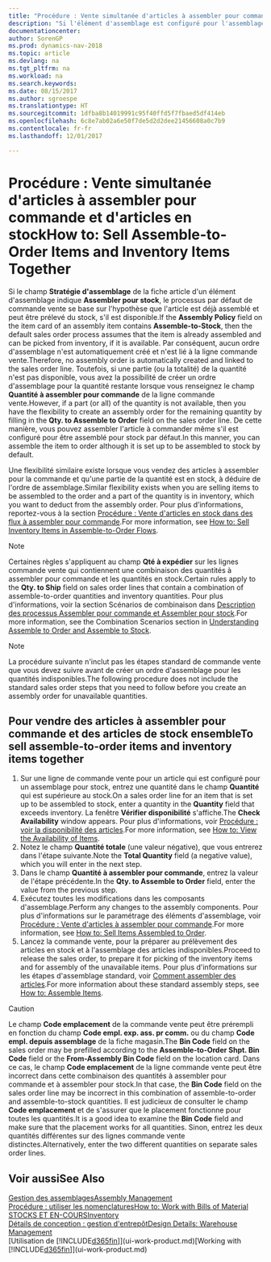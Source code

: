 ```yaml
---
title: "Procédure : Vente simultanée d'articles à assembler pour commande et d'articles en stock"
description: "Si l'élément d'assemblage est configuré pour l'assemblage pour stock, le processus par défaut de commande vente se base sur l'hypothèse que l'article est déjà assemblé et peut être prélevé du stock, s'il est disponible. Mais si une partie (ou la totalité) de la quantité n'est pas disponible, vous avez la possibilité de créer un ordre d'assemblage pour la quantité restante à la volée."
documentationcenter: 
author: SorenGP
ms.prod: dynamics-nav-2018
ms.topic: article
ms.devlang: na
ms.tgt_pltfrm: na
ms.workload: na
ms.search.keywords: 
ms.date: 08/15/2017
ms.author: sgroespe
ms.translationtype: HT
ms.sourcegitcommit: 1dfba8b14019991c95f40ffd5f7fbaed5df414eb
ms.openlocfilehash: 6c8e7ab02a6e50f7de5d2d2dee21456608a0c7b9
ms.contentlocale: fr-fr
ms.lasthandoff: 12/01/2017

---
```

# <a name="how-to-sell-assemble-to-order-items-and-inventory-items-together"></a><span data-ttu-id="84d0e-104">Procédure : Vente simultanée d'articles à assembler pour commande et d'articles en stock</span><span class="sxs-lookup"><span data-stu-id="84d0e-104">How to: Sell Assemble-to-Order Items and Inventory Items Together</span></span>
<span data-ttu-id="84d0e-105">Si le champ **Stratégie d'assemblage** de la fiche article d'un élément d'assemblage indique **Assembler pour stock**, le processus par défaut de commande vente se base sur l'hypothèse que l'article est déjà assemblé et peut être prélevé du stock, s'il est disponible.</span><span class="sxs-lookup"><span data-stu-id="84d0e-105">If the **Assembly Policy** field on the item card of an assembly item contains **Assemble-to-Stock**, then the default sales order process assumes that the item is already assembled and can be picked from inventory, if it is available.</span></span> <span data-ttu-id="84d0e-106">Par conséquent, aucun ordre d'assemblage n'est automatiquement créé et n'est lié à la ligne commande vente.</span><span class="sxs-lookup"><span data-stu-id="84d0e-106">Therefore, no assembly order is automatically created and linked to the sales order line.</span></span> <span data-ttu-id="84d0e-107">Toutefois, si une partie (ou la totalité) de la quantité n'est pas disponible, vous avez la possibilité de créer un ordre d'assemblage pour la quantité restante lorsque vous renseignez le champ **Quantité à assembler pour commande** de la ligne commande vente.</span><span class="sxs-lookup"><span data-stu-id="84d0e-107">However, if a part (or all) of the quantity is not available, then you have the flexibility to create an assembly order for the remaining quantity by filling in the **Qty. to Assemble to Order** field on the sales order line.</span></span> <span data-ttu-id="84d0e-108">De cette manière, vous pouvez assembler l'article à commander même s'il est configuré pour être assemblé pour stock par défaut.</span><span class="sxs-lookup"><span data-stu-id="84d0e-108">In this manner, you can assemble the item to order although it is set up to be assembled to stock by default.</span></span>  

<span data-ttu-id="84d0e-109">Une flexibilité similaire existe lorsque vous vendez des articles à assembler pour la commande et qu'une partie de la quantité est en stock, à déduire de l'ordre de assemblage.</span><span class="sxs-lookup"><span data-stu-id="84d0e-109">Similar flexibility exists when you are selling items to be assembled to the order and a part of the quantity is in inventory, which you want to deduct from the assembly order.</span></span> <span data-ttu-id="84d0e-110">Pour plus d’informations, reportez-vous à la section [Procédure : Vente d'articles en stock dans des flux à assembler pour commande](assembly-how-to-sell-inventory-items-in-assemble-to-order-flows.md).</span><span class="sxs-lookup"><span data-stu-id="84d0e-110">For more information, see [How to: Sell Inventory Items in Assemble-to-Order Flows](assembly-how-to-sell-inventory-items-in-assemble-to-order-flows.md).</span></span>  

> [!NOTE]  
>  <span data-ttu-id="84d0e-111">Certaines règles s'appliquent au champ **Qté à expédier** sur les lignes commande vente qui contiennent une combinaison des quantités à assembler pour commande et les quantités en stock.</span><span class="sxs-lookup"><span data-stu-id="84d0e-111">Certain rules apply to the **Qty. to Ship** field on sales order lines that contain a combination of assemble-to-order quantities and inventory quantities.</span></span> <span data-ttu-id="84d0e-112">Pour plus d'informations, voir la section Scénarios de combinaison dans [Description des processus Assembler pour commande et Assembler pour stock](assembly-assemble-to-order-or-assemble-to-stock.md).</span><span class="sxs-lookup"><span data-stu-id="84d0e-112">For more information, see the Combination Scenarios section in [Understanding Assemble to Order and Assemble to Stock](assembly-assemble-to-order-or-assemble-to-stock.md).</span></span>  

> [!NOTE]  
>  <span data-ttu-id="84d0e-113">La procédure suivante n'inclut pas les étapes standard de commande vente que vous devez suivre avant de créer un ordre d'assemblage pour les quantités indisponibles.</span><span class="sxs-lookup"><span data-stu-id="84d0e-113">The following procedure does not include the standard sales order steps that you need to follow before you create an assembly order for unavailable quantities.</span></span>

## <a name="to-sell-assemble-to-order-items-and-inventory-items-together"></a><span data-ttu-id="84d0e-114">Pour vendre des articles à assembler pour commande et des articles de stock ensemble</span><span class="sxs-lookup"><span data-stu-id="84d0e-114">To sell assemble-to-order items and inventory items together</span></span>  
1.  <span data-ttu-id="84d0e-115">Sur une ligne de commande vente pour un article qui est configuré pour un assemblage pour stock, entrez une quantité dans le champ **Quantité** qui est supérieure au stock.</span><span class="sxs-lookup"><span data-stu-id="84d0e-115">On a sales order line for an item that is set up to be assembled to stock, enter a quantity in the **Quantity** field that exceeds inventory.</span></span> <span data-ttu-id="84d0e-116">La fenêtre **Vérifier disponibilité** s'affiche.</span><span class="sxs-lookup"><span data-stu-id="84d0e-116">The **Check Availability** window appears.</span></span> <span data-ttu-id="84d0e-117">Pour plus d'informations, voir [Procédure : voir la disponibilité des articles](inventory-how-availability-overview.md).</span><span class="sxs-lookup"><span data-stu-id="84d0e-117">For more information, see [How to: View the Availability of Items](inventory-how-availability-overview.md).</span></span> 
2.  <span data-ttu-id="84d0e-118">Notez le champ **Quantité totale** (une valeur négative), que vous entrerez dans l'étape suivante.</span><span class="sxs-lookup"><span data-stu-id="84d0e-118">Note the **Total Quantity** field (a negative value), which you will enter in the next step.</span></span>  
3.  <span data-ttu-id="84d0e-119">Dans le champ **Quantité à assembler pour commande**, entrez la valeur de l'étape précédente.</span><span class="sxs-lookup"><span data-stu-id="84d0e-119">In the **Qty. to Assemble to Order** field, enter the value from the previous step.</span></span>  
4.  <span data-ttu-id="84d0e-120">Exécutez toutes les modifications dans les composants d'assemblage.</span><span class="sxs-lookup"><span data-stu-id="84d0e-120">Perform any changes to the assembly components.</span></span> <span data-ttu-id="84d0e-121">Pour plus d'informations sur le paramétrage des éléments d'assemblage, voir [Procédure : Vente d'articles à assembler pour commande](assembly-how-to-sell-items-assembled-to-order.md).</span><span class="sxs-lookup"><span data-stu-id="84d0e-121">For more information, see [How to: Sell Items Assembled to Order](assembly-how-to-sell-items-assembled-to-order.md).</span></span>  
5.  <span data-ttu-id="84d0e-122">Lancez la commande vente, pour la préparer au prélèvement des articles en stock et à l'assemblage des articles indisponibles.</span><span class="sxs-lookup"><span data-stu-id="84d0e-122">Proceed to release the sales order, to prepare it for picking of the inventory items and for assembly of the unavailable items.</span></span> <span data-ttu-id="84d0e-123">Pour plus d'informations sur les étapes d'assemblage standard, voir [Comment assembler des articles](assembly-how-to-assemble-items.md).</span><span class="sxs-lookup"><span data-stu-id="84d0e-123">For more information about these standard assembly steps, see [How to: Assemble Items](assembly-how-to-assemble-items.md).</span></span>  

> [!CAUTION]  
>  <span data-ttu-id="84d0e-124">Le champ **Code emplacement** de la commande vente peut être prérempli en fonction du champ **Code empl. exp. ass. pr comm.** ou du champ **Code empl. depuis assemblage** de la fiche magasin.</span><span class="sxs-lookup"><span data-stu-id="84d0e-124">The **Bin Code** field on the sales order may be prefilled according to the **Assemble-to-Order Shpt. Bin Code** field or the **From-Assembly Bin Code** field on the location card.</span></span> <span data-ttu-id="84d0e-125">Dans ce cas, le champ **Code emplacement** de la ligne commande vente peut être incorrect dans cette combinaison des quantités à assembler pour commande et à assembler pour stock.</span><span class="sxs-lookup"><span data-stu-id="84d0e-125">In that case, the **Bin Code** field on the sales order line may be incorrect in this combination of assemble-to-order and assemble-to-stock quantities.</span></span> <span data-ttu-id="84d0e-126">Il est judicieux de consulter le champ **Code emplacement** et de s'assurer que le placement fonctionne pour toutes les quantités.</span><span class="sxs-lookup"><span data-stu-id="84d0e-126">It is a good idea to examine the **Bin Code** field and make sure that the placement works for all quantities.</span></span> <span data-ttu-id="84d0e-127">Sinon, entrez les deux quantités différentes sur des lignes commande vente distinctes.</span><span class="sxs-lookup"><span data-stu-id="84d0e-127">Alternatively, enter the two different quantities on separate sales order lines.</span></span>  

## <a name="see-also"></a><span data-ttu-id="84d0e-128">Voir aussi</span><span class="sxs-lookup"><span data-stu-id="84d0e-128">See Also</span></span>  
[<span data-ttu-id="84d0e-129">Gestion des assemblages</span><span class="sxs-lookup"><span data-stu-id="84d0e-129">Assembly Management</span></span>](assembly-assemble-items.md)  
[<span data-ttu-id="84d0e-130">Procédure : utiliser les nomenclatures</span><span class="sxs-lookup"><span data-stu-id="84d0e-130">How to: Work with Bills of Material</span></span>](inventory-how-work-BOMs.md)  
[<span data-ttu-id="84d0e-131">STOCKS ET EN-COURS</span><span class="sxs-lookup"><span data-stu-id="84d0e-131">Inventory</span></span>](inventory-manage-inventory.md)  
[<span data-ttu-id="84d0e-132">Détails de conception : gestion d'entrepôt</span><span class="sxs-lookup"><span data-stu-id="84d0e-132">Design Details: Warehouse Management</span></span>](design-details-warehouse-management.md)  
<span data-ttu-id="84d0e-133">[Utilisation de [!INCLUDE[d365fin](includes/d365fin_md.md)]](ui-work-product.md)</span><span class="sxs-lookup"><span data-stu-id="84d0e-133">[Working with [!INCLUDE[d365fin](includes/d365fin_md.md)]](ui-work-product.md)</span></span>

